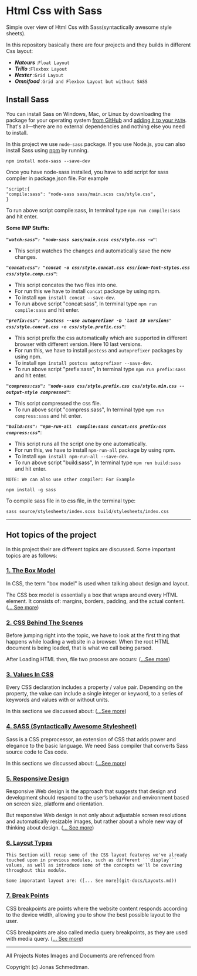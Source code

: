   # Html Css with Sass

  Simple over view of Html Css with Sass(syntactically awesome style sheets).

  In this repository basically there are four projects and they builds in different  Css layout:
  - ***Natours*** :```Float Layout```
  - ***Trillo*** :```Flexbox Layout```
  - ***Nexter*** :```Grid Layout```
  - ***Omnifood*** :```Grid and Flexbox Layout but without SASS```

  ## Install Sass

  You can install Sass on Windows, Mac, or Linux by downloading the package for
  your operating system [from GitHub][] and [adding it to your `PATH`][PATH].
  That's all—there are no external dependencies and nothing else you need to
  install.

  [from GitHub]: https://github.com/sass/dart-sass/releases
  [PATH]: https://katiek2.github.io/path-doc/

  In this project we use ```node-sass``` package. If you use Node.js, you can also install Sass using [npm][] by running.

  [npm]: https://www.npmjs.com/

  ```
  npm install node-sass --save-dev
  ```

  Once you have node-sass installed, you have to add script for sass compiler in package.json file. For example
  ```
  "script:{
  "compile:sass": "node-sass sass/main.scss css/style.css",
  }
  ```
  To run above script compile:sass, In terminal type ```npm run compile:sass``` and hit enter.

  **Some IMP Stuffs:**

  ***```"watch:sass": "node-sass sass/main.scss css/style.css -w"```***: 
  - This script watches the changes and automatically save the new changes.
    
  ***```"concat:css": "concat -o css/style.concat.css css/icon-font-styles.css css/style.comp.css"```***: 
  - This script concates the two files into one.
  - For run this we have to install ```concat``` package  by using npm. 
  - To install ```npm install concat --save-dev```. 
  - To run above script "concat:sass", In terminal type ```npm run compile:sass``` and hit enter.
      
  ***```"prefix:css": "postcss --use autoprefixer -b 'last 10 versions' css/style.concat.css -o css/style.prefix.css"```***:
  - This script prefix the css automatically which are supported in different browser with different version. Here 10 last versions.
  -  For run this, we have to install ```postcss``` and ```autoprefixer``` packages  by using npm.
  -  To install ```npm install postcss autoprefixer --save-dev```. 
  -  To run above script "prefix:sass", In terminal type ```npm run prefix:sass``` and hit enter.
      
  ***```"compress:css": "node-sass css/style.prefix.css css/style.min.css --output-style compressed"```***: 
  - This script compressed the css file. 
  - To run above script "compress:sass", In terminal type ```npm run compress:sass``` and hit enter.
      
      
  ***```"build:css": "npm-run-all  compile:sass concat:css prefix:css compress:css"```***:
  - This script runs all the script one by one automatically.
  - For run this, we have to install ```npm-run-all``` package by using npm. 
  - To install ```npm install npm-run-all --save-dev```. 
  - To run above script "build:sass", In terminal type ```npm run build:sass``` and hit enter. 


  ```NOTE: We can also use other compiler: For Example```
  ```
  npm install -g sass
  ```

  To compile sass file in to css file, in the terminal type:

  ```
  sass source/stylesheets/index.scss build/stylesheets/index.css
  ```
  ---

  ## Hot topics of the project

  In this project their are different topics are discussed. Some important topics are as follows:

  ### [1. The Box Model](git-docs/ModelBox.md)

  In CSS, the term "box model" is used when talking about design and layout.

  The CSS box model is essentially a box that wraps around every HTML element. It consists of: margins, borders, padding, and the actual content. ([... See more](git-docs/ModelBox.md))

  ### [2. CSS Behind The Scenes](git-docs/BehindTheScenes.md)

  Before jumping right into the topic, we have to look at the first thing that happens while loading a website in a browser. When the root HTML document is being loaded, that is what we call being parsed.

  After Loading HTML then, file two process are occurs: ([...See more](git-docs/BehindTheScenes.md))

  ### [3. Values In CSS](git-docs/ValuseInCss.md)

  Every CSS declaration includes a property / value pair. Depending on the property, the value can include a single integer or keyword, to a series of keywords and values with or without units.

  In this sections we discussed about: ([...See more](git-docs/ValuseInCss.md))

  ### [4. SASS (Syntactically Awesome Stylesheet)](git-docs/Sass.md)

  Sass is a CSS preprocessor, an extension of CSS that adds power and elegance to the basic language. We need Sass compiler that converts Sass source code to Css code. 

  In this sections we discussed about: ([...See more](git-docs/Sass.md))

  ### [5. Responsive Design](git-docs/Responsive.md)

  Responsive Web design is the approach that suggests that design and development should respond to the user’s behavior and environment based on screen size, platform and orientation.

  But responsive Web design is not only about adjustable screen resolutions and automatically resizable images, but rather about a whole new way of thinking about design.  ([... See more](git-docs/Responsive.md))
    
  ### [6. Layout Types](git-docs/Layouts.md)
    
    This Section will recap some of the CSS layout features we've already touched upon in previous modules, such as different ```display``` values, as well as introduce some of the concepts we'll be covering throughout this module.
    
    Some imporatant layout are: ([... See more](git-docs/Layouts.md))
    
  ### [7. Break Points](git-docs/BreakPoints.md)
    
  CSS breakpoints are points where the website content responds according to the device width, allowing you to show the best possible layout to the user.

  CSS breakpoints are also called media query breakpoints, as they are used with media query. ([... See more](git-docs/BreakPoints.md))

  ---


All Projects Notes Images and  Documents are refrenced from

Copyright (c) Jonas Schmedtman.


